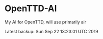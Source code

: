 # OpenTTD-AI
My AI for OpenTTD, will use primarily air

Latest backup: Sun Sep 22 13:23:01 UTC 2019
